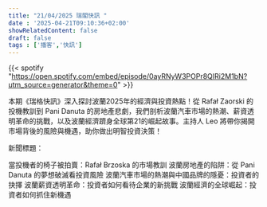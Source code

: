 ```yaml
---
title: "21/04/2025 瑞閣快訊 "
date : '2025-04-21T09:10:36+02:00'
showRelatedContent: false
draft: false
tags : ['播客','快訊']
---
```

{{< spotify "https://open.spotify.com/embed/episode/0ayRNyW3POPr8QIRi2M1bN?utm_source=generator&theme=0" >}}


本期《瑞格快訊》深入探討波蘭2025年的經濟與投資熱點！從 Rafał Zaorski 的投機教訓到 Pani Danuta 的房地產悲劇，我們剖析波蘭汽車市場的熱潮、薪資透明革命的挑戰，以及波蘭經濟躋身全球第21的崛起故事。主持人 Leo 將帶你揭開市場背後的風險與機遇，助你做出明智投資決策！

新聞標題：

當投機者的椅子被拍賣：Rafał Brzoska 的市場教訓
波蘭房地產的陷阱：從 Pani Danuta 的夢想破滅看投資風險
波蘭汽車市場的熱潮與中國品牌的隱憂：投資者的抉擇
波蘭薪資透明革命：投資者如何看待企業的新挑戰
波蘭經濟的全球崛起：投資者如何抓住新機遇